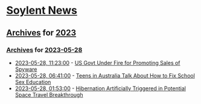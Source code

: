 # [Soylent News](../../../README.md)

## [Archives](../../index.md) for [2023](../index.md)

### [Archives](../../index.md) for [2023-05-28](index.md)

* [2023-05-28, 11:23:00](https://soylentnews.org/article.pl?sid=23/05/27/1747220&from=rss) - [US Govt Under Fire for Promoting Sales of Spyware](https://soylentnews.org/article.pl?sid=23/05/27/1747220&from=rss)
* [2023-05-28, 06:41:00](https://soylentnews.org/article.pl?sid=23/05/26/1556215&from=rss) - [Teens in Australia Talk About How to Fix School Sex Education](https://soylentnews.org/article.pl?sid=23/05/26/1556215&from=rss)
* [2023-05-28, 01:53:00](https://soylentnews.org/article.pl?sid=23/05/26/1545255&from=rss) - [Hibernation Artificially Triggered in Potential Space Travel Breakthrough](https://soylentnews.org/article.pl?sid=23/05/26/1545255&from=rss)
